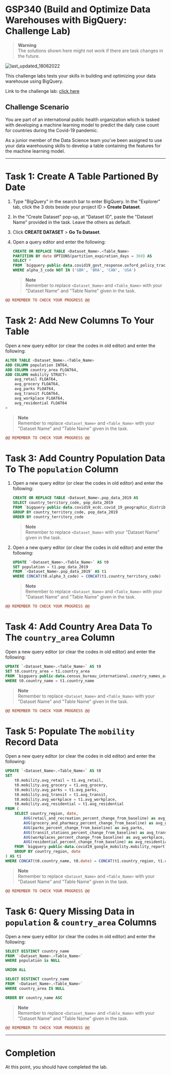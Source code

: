 # GSP340 (Build and Optimize Data Warehouses with BigQuery: Challenge Lab)

<!-- Disclaimer Section -->
> **Warning**
> <br>The solutions shown here might not work if there are task changes in the future.

![last_updated_18062022](https://img.shields.io/badge/last%20updated-18%20June%202022-red)

<!-- Lab Description With Link -->
This challenge labs tests your skills in building and optimizing your data warehouse using BigQuery.

Link to the challenge lab: [click here](https://www.cloudskillsboost.google/focuses/14341?parent=catalog)

## Challenge Scenario 

You are part of an international public health organization which is tasked with developing a machine learning model to predict the daily case count for countries during the Covid-19 pandemic. 

As a junior member of the Data Science team you've been assigned to use your data warehousing skills to develop a table containing the features for the machine learning model.

---

<!-- Task and Solution -->
# Task 1: Create A Table Partioned By Date

1. Type "BigQuery" in the search bar to enter BigQuery. In the "Explorer" tab, click the 3 dots beside your project ID > **Create Dataset**.
2. In the "Create Dataset" pop-up, at "Dataset ID", paste the "Dataset Name" provided in the task. Leave the others as default.
3. Click **CREATE DATASET** > **Go To Dataset**.
4. Open a query editor and enter the following:

    ```sql
    CREATE OR REPLACE TABLE <Dataset_Name>.<Table_Name>
    PARTITION BY date OPTIONS(partition_expiration_days = 360) AS
    SELECT * 
    FROM `bigquery-public-data.covid19_govt_response.oxford_policy_tracker`
    WHERE alpha_3_code NOT IN ('GBR', 'BRA', 'CAN', 'USA')
    ```

    > **Note**
    > <br>Remember to replace `<Dataset_Name>` and `<Table_Name>` with your "Dataset Name" and "Table Name" given in the task.

```diff
@@ REMEMBER TO CHECK YOUR PROGRESS @@
```

# Task 2: Add New Columns To Your Table

Open a new query editor (or clear the codes in old editor) and enter the following:

```sql
ALTER TABLE <Dataset_Name>.<Table_Name>
ADD COLUMN population INT64,
ADD COLUMN country_area FLOAT64,
ADD COLUMN mobility STRUCT<
    avg_retail FLOAT64,
    avg_grocery FLOAT64,
    avg_parks FLOAT64,
    avg_transit FLOAT64,
    avg_workplace FLOAT64,
    avg_residential FLOAT64
>
```

> **Note**
> <br>Remember to replace `<Dataset_Name>` and `<Table_Name>` with your "Dataset Name" and "Table Name" given in the task.

```diff
@@ REMEMBER TO CHECK YOUR PROGRESS @@
```

# Task 3: Add Country Population Data To The `population` Column

1. Open a new query editor (or clear the codes in old editor) and enter the following:

    ```sql
    CREATE OR REPLACE TABLE <Dataset_Name>.pop_data_2019 AS
    SELECT country_territory_code, pop_data_2019
    FROM `bigquery-public-data.covid19_ecdc.covid_19_geographic_distribution_worldwide`
    GROUP BY country_territory_code, pop_data_2019
    ORDER BY country_territory_code
    ```

    > **Note**
    > <br>Remember to replace `<Dataset_Name>` with your "Dataset Name" given in the task.

2. Open a new query editor (or clear the codes in old editor) and enter the following:

    ```sql
    UPDATE `<Dataset_Name>.<Table_Name>` AS t0
    SET population = t1.pop_data_2019
    FROM `<Dataset_Name>.pop_data_2019` AS t1
    WHERE CONCAT(t0.alpha_3_code) = CONCAT(t1.country_territory_code)
    ```
    > **Note**
    > <br>Remember to replace `<Dataset_Name>` and `<Table_Name>` with your "Dataset Name" and "Table Name" given in the task.

```diff
@@ REMEMBER TO CHECK YOUR PROGRESS @@
```

# Task 4: Add Country Area Data To The `country_area` Column

Open a new query editor (or clear the codes in old editor) and enter the following:

```sql
UPDATE `<Dataset_Name>.<Table_Name>` AS t0
SET t0.country_area = t1.country_area
FROM `bigquery-public-data.census_bureau_international.country_names_area` AS t1
WHERE t0.country_name = t1.country_name
```

> **Note**
> <br>Remember to replace `<Dataset_Name>` and `<Table_Name>` with your "Dataset Name" and "Table Name" given in the task.

```diff
@@ REMEMBER TO CHECK YOUR PROGRESS @@
```

# Task 5: Populate The `mobility` Record Data

Open a new query editor (or clear the codes in old editor) and enter the following:

```sql
UPDATE `<Dataset_Name>.<Table_Name>` AS t0
SET
    t0.mobility.avg_retail = t1.avg_retail,
    t0.mobility.avg_grocery = t1.avg_grocery,
    t0.mobility.avg_parks = t1.avg_parks,
    t0.mobility.avg_transit = t1.avg_transit,
    t0.mobility.avg_workplace = t1.avg_workplace,
    t0.mobility.avg_residential = t1.avg_residential 
FROM (
    SELECT country_region, date,
        AVG(retail_and_recreation_percent_change_from_baseline) as avg_retail,
        AVG(grocery_and_pharmacy_percent_change_from_baseline) as avg_grocery,
        AVG(parks_percent_change_from_baseline) as avg_parks,
        AVG(transit_stations_percent_change_from_baseline) as avg_transit,
        AVG(workplaces_percent_change_from_baseline) as avg_workplace,
        AVG(residential_percent_change_from_baseline) as avg_residential
    FROM `bigquery-public-data.covid19_google_mobility.mobility_report`
    GROUP BY country_region, date
) AS t1
WHERE CONCAT(t0.country_name, t0.date) = CONCAT(t1.country_region, t1.date)
```

> **Note**
> <br>Remember to replace `<Dataset_Name>` and `<Table_Name>` with your "Dataset Name" and "Table Name" given in the task.

```diff
@@ REMEMBER TO CHECK YOUR PROGRESS @@
```

# Task 6: Query Missing Data in `population` & `country_area` Columns

Open a new query editor (or clear the codes in old editor) and enter the following:

```sql
SELECT DISTINCT country_name
FROM `<Dataset_Name>.<Table_Name>`
WHERE population is NULL

UNION ALL

SELECT DISTINCT country_name
FROM `<Dataset_Name>.<Table_Name>`
WHERE country_area IS NULL

ORDER BY country_name ASC
```

> **Note**
> <br>Remember to replace `<Dataset_Name>` and `<Table_Name>` with your "Dataset Name" and "Table Name" given in the task.

```diff
@@ REMEMBER TO CHECK YOUR PROGRESS @@
```

---

<!-- Completion Section -->
# Completion

At this point, you should have completed the lab.